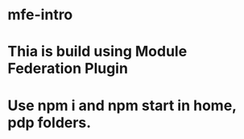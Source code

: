 # mfe-intro
# Thia is build using Module Federation Plugin
# Use npm i and npm start in home, pdp folders.
